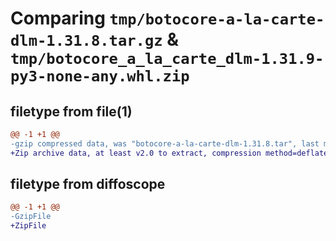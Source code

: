 # Comparing `tmp/botocore-a-la-carte-dlm-1.31.8.tar.gz` & `tmp/botocore_a_la_carte_dlm-1.31.9-py3-none-any.whl.zip`

## filetype from file(1)

```diff
@@ -1 +1 @@
-gzip compressed data, was "botocore-a-la-carte-dlm-1.31.8.tar", last modified: Fri Jul 21 01:21:24 2023, max compression
+Zip archive data, at least v2.0 to extract, compression method=deflate
```

## filetype from diffoscope

```diff
@@ -1 +1 @@
-GzipFile
+ZipFile
```

